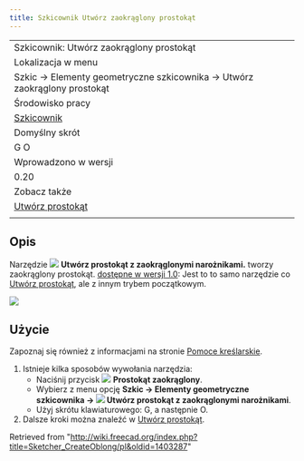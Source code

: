 ```yaml
---
title: Szkicownik Utwórz zaokrąglony prostokąt
---
```

|  |
| --- |
| Szkicownik: Utwórz zaokrąglony prostokąt |
| Lokalizacja w menu |
| Szkic → Elementy geometryczne szkicownika → Utwórz zaokrąglony prostokąt |
| Środowisko pracy |
| [Szkicownik](/Sketcher_Workbench/pl "Sketcher Workbench/pl") |
| Domyślny skrót |
| G O |
| Wprowadzono w wersji |
| 0.20 |
| Zobacz także |
| [Utwórz prostokąt](/Sketcher_CreateRectangle/pl "Sketcher CreateRectangle/pl") |
|  |

## Opis

Narzędzie ![](/images/Sketcher_CreateOblong.svg) **Utwórz prostokąt z zaokrąglonymi narożnikami.** tworzy zaokrąglony prostokąt. [dostępne w wersji 1.0](/Release_notes_1.0/pl "Release notes 1.0/pl"): Jest to to samo narzędzie co [Utwórz prostokąt](/Sketcher_CreateRectangle/pl "Sketcher CreateRectangle/pl"), ale z innym trybem początkowym.

![](/images/SketcherCreateRoundedRectangleExample.png)

## Użycie

Zapoznaj się również z informacjami na stronie [Pomoce kreślarskie](/Sketcher_Workbench/pl#Pomoce_kreślarskie "Sketcher Workbench/pl").

1. Istnieje kilka sposobów wywołania narzędzia:
   * Naciśnij przycisk ![](/images/Sketcher_CreateOblong.svg) **Prostokąt zaokrąglony**.
   * Wybierz z menu opcję **Szkic → Elementy geometryczne szkicownika → ![](/images/Sketcher_CreateOblong.svg) Utwórz prostokąt z zaokrąglonymi narożnikami**.
   * Użyj skrótu klawiaturowego: G, a następnie O.
2. Dalsze kroki można znaleźć w [Utwórz prostokąt](/Sketcher_CreateRectangle/pl#Użycie "Sketcher CreateRectangle/pl").

Retrieved from "<http://wiki.freecad.org/index.php?title=Sketcher_CreateOblong/pl&oldid=1403287>"